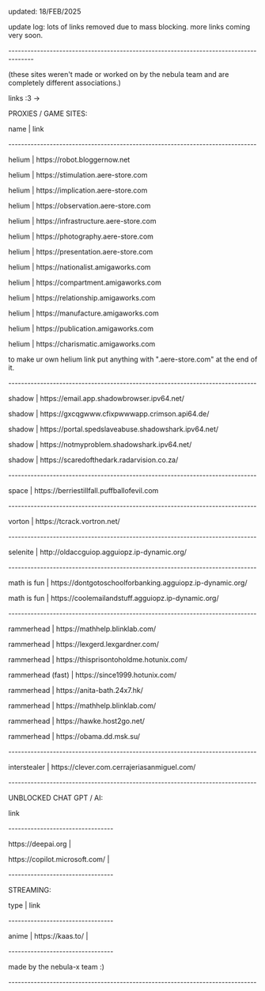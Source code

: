 <p/> updated: 18/FEB/2025 <p/> 
 update log: lots of links removed due to mass blocking. more links coming very soon.<p/> 
 --------------------------------------------------------------------------------------<p/> 
(these sites weren't made or worked on by the nebula team and are completely different associations.)<p/> 

links :3   ->
<p/>
PROXIES / GAME SITES:<p/>
  name   |         link<p/>
------------------------------------------------------------------------------<p/>
helium | https://robot.bloggernow.net                 <p/>                         
helium | https://stimulation.aere-store.com<p/>
helium | https://implication.aere-store.com<p/>
helium | https://observation.aere-store.com<p/>
helium | https://infrastructure.aere-store.com<p/>
helium | https://photography.aere-store.com<p/>
helium | https://presentation.aere-store.com<p/>
helium | https://nationalist.amigaworks.com<p/>
helium | https://compartment.amigaworks.com<p/>
helium | https://relationship.amigaworks.com<p/>
helium | https://manufacture.amigaworks.com<p/>
helium | https://publication.amigaworks.com<p/>
helium | https://charismatic.amigaworks.com<p/>
to make ur own helium link put anything  with ".aere-store.com" at the end of it.<p/>
------------------------------------------------------------------------------   <p/>
shadow | https://email.app.shadowbrowser.ipv64.net/<p/>
shadow | https://gxcqgwww.cfixpwwwapp.crimson.api64.de/<p/>
shadow | https://portal.spedslaveabuse.shadowshark.ipv64.net/<p/>
shadow | https://notmyproblem.shadowshark.ipv64.net/<p/>
shadow | https://scaredofthedark.radarvision.co.za/<p/>
------------------------------------------------------------------------------  <p/>
space | https://berriestillfall.puffballofevil.com   <p/>
------------------------------------------------------------------------------   <p/>
vorton | https://tcrack.vortron.net/                 <p/>
------------------------------------------------------------------------------   <p/>
selenite | http://oldaccguiop.agguiopz.ip-dynamic.org/  <p/>
------------------------------------------------------------------------------   <p/>
math is fun | https://dontgotoschoolforbanking.agguiopz.ip-dynamic.org/       <p/>
math is fun | https://coolemailandstuff.agguiopz.ip-dynamic.org/   <p/>
------------------------------------------------------------------------------   <p/>
rammerhead | https://mathhelp.blinklab.com/                                   <p/>
rammerhead | https://lexgerd.lexgardner.com/                               <p/>   
rammerhead | https://thisprisontoholdme.hotunix.com/               <p/>          
rammerhead (fast) | https://since1999.hotunix.com/               <p/>             
rammerhead | https://anita-bath.24x7.hk/                             <p/>         
rammerhead | https://mathhelp.blinklab.com/                              <p/>     
rammerhead | https://hawke.host2go.net/                                      <p/> 
rammerhead | https://obama.dd.msk.su/                                         <p/>
------------------------------------------------------------------------------    <p/>     
interstealer | https://clever.com.cerrajeriasanmiguel.com/<p/>
------------------------------------------------------------------------------  <p/>

<p/>
UNBLOCKED CHAT GPT / AI:<p/>
     link<p/>
---------------------------------<p/>
https://deepai.org               |<p/>
https://copilot.microsoft.com/   |<p/>
---------------------------------<p/>
STREAMING:<p/>
   type  |   link<p/>
---------------------------------<p/>
  anime |    https://kaas.to/    |<p/>
---------------------------------<p/>
  made by the nebula-x team :) <p/>
------------------------------------------------------------------------------ <p/>


